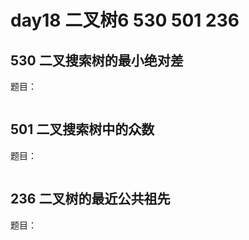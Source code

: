 # day18 二叉树6 530 501 236

## 530 二叉搜索树的最小绝对差
题目：

```

```

## 501 二叉搜索树中的众数

题目：

```

```
## 236 二叉树的最近公共祖先
题目：

```

```